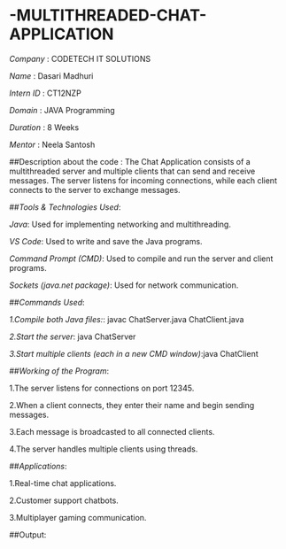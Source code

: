 # -MULTITHREADED-CHAT-APPLICATION

*Company* : CODETECH IT SOLUTIONS

*Name* : Dasari Madhuri

*Intern ID* : CT12NZP

*Domain* : JAVA Programming

*Duration* : 8 Weeks

*Mentor* : Neela Santosh

##Description about the code : The Chat Application consists of a multithreaded server and multiple clients that can send and receive messages. The server listens for incoming connections, while each client connects to the server to exchange messages.

##*Tools & Technologies Used*: 

*Java*: Used for implementing networking and multithreading.

*VS Code*:  Used to write and save the Java programs.

*Command Prompt (CMD)*: Used to compile and run the server and client programs.

*Sockets (java.net package)*: Used for network communication.

##*Commands Used*:

*1.Compile both Java files:*: javac ChatServer.java ChatClient.java

*2.Start the server*: java ChatServer

*3.Start multiple clients (each in a new CMD window)*:java ChatClient


##*Working of the Program*:

1.The server listens for connections on port 12345.

2.When a client connects, they enter their name and begin sending messages.

3.Each message is broadcasted to all connected clients.

4.The server handles multiple clients using threads.


##*Applications*:

1.Real-time chat applications.

2.Customer support chatbots.

3.Multiplayer gaming communication.

##Output: 
